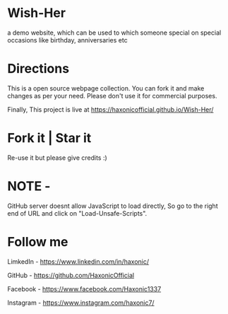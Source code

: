 # Wish-Her
a demo website, which can be used to which someone special on special occasions like birthday, anniversaries etc

# Directions
This is a open source webpage collection. You can fork it and make changes as per your need.
Please don't use it for commercial purposes.

Finally, This project is live at https://haxonicofficial.github.io/Wish-Her/

# Fork it  |  Star it  
Re-use it but please give credits :)

# NOTE - 
GitHub server doesnt allow JavaScript to load directly, So go to the right end of URL and click on "Load-Unsafe-Scripts".


# Follow me  
LimkedIn  - https://www.linkedin.com/in/haxonic/

GitHub    - https://github.com/HaxonicOfficial

Facebook  - https://www.facebook.com/Haxonic1337

Instagram - https://www.instagram.com/haxonic7/

